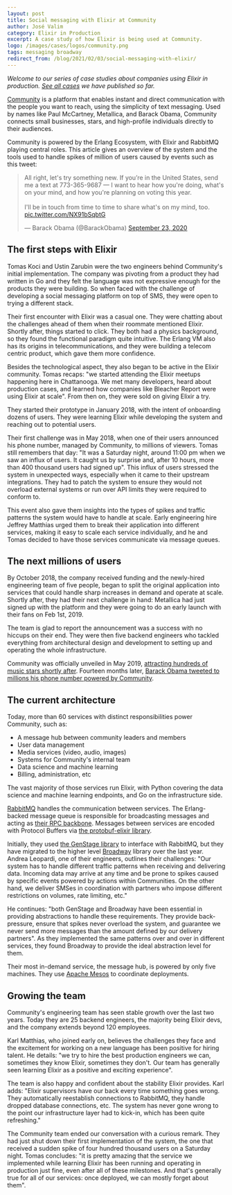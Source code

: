 ```yaml
---
layout: post
title: Social messaging with Elixir at Community
author: José Valim
category: Elixir in Production
excerpt: A case study of how Elixir is being used at Community.
logo: /images/cases/logos/community.png
tags: messaging broadway
redirect_from: /blog/2021/02/03/social-messaging-with-elixir/
---
```


*Welcome to our series of case studies about companies using Elixir in production. [See all cases](/cases.html) we have published so far.*

[Community](https://community.com/) is a platform that enables instant and direct communication with the people you want to reach, using the simplicity of text messaging. Used by names like Paul McCartney, Metallica, and Barack Obama, Community connects small businesses, stars, and high-profile individuals directly to their audiences.

Community is powered by the Erlang Ecosystem, with Elixir and RabbitMQ playing central roles. This article gives an overview of the system and the tools used to handle spikes of million of users caused by events such as this tweet:

<blockquote class="twitter-tweet" data-cards="hidden"><p lang="en" dir="ltr">All right, let&#39;s try something new. If you’re in the United States, send me a text at 773-365-9687 — I want to hear how you&#39;re doing, what&#39;s on your mind, and how you&#39;re planning on voting this year. <br><br>I&#39;ll be in touch from time to time to share what&#39;s on my mind, too. <a href="https://t.co/NX91bSqbtG">pic.twitter.com/NX91bSqbtG</a></p>&mdash; Barack Obama (@BarackObama) <a href="https://twitter.com/BarackObama/status/1308769164190941187?ref_src=twsrc%5Etfw">September 23, 2020</a></blockquote><script async src="https://platform.twitter.com/widgets.js" charset="utf-8"></script>

## The first steps with Elixir

Tomas Koci and Ustin Zarubin were the two engineers behind Community's initial implementation. The company was pivoting from a product they had written in Go and they felt the language was not expressive enough for the products they were building. So when faced with the challenge of developing a social messaging platform on top of SMS, they were open to trying a different stack.

Their first encounter with Elixir was a casual one. They were chatting about the challenges ahead of them when their roommate mentioned Elixir. Shortly after, things started to click. They both had a physics background, so they found the functional paradigm quite intuitive. The Erlang VM also has its origins in telecommunications, and they were building a telecom centric product, which gave them more confidence.

Besides the technological aspect, they also began to be active in the Elixir community. Tomas recaps: "we started attending the Elixir meetups happening here in Chattanooga. We met many developers, heard about production cases, and learned how companies like Bleacher Report were using Elixir at scale". From then on, they were sold on giving Elixir a try.

They started their prototype in January 2018, with the intent of onboarding dozens of users. They were learning Elixir while developing the system and reaching out to potential users.

Their first challenge was in May 2018, when one of their users announced his phone number, managed by Community, to millions of viewers. Tomas still remembers that day: "It was a Saturday night, around 11:00 pm when we saw an influx of users. It caught us by surprise and, after 10 hours, more than 400 thousand users had signed up". This influx of users stressed the system in unexpected ways, especially when it came to their upstream integrations. They had to patch the system to ensure they would not overload external systems or run over API limits they were required to conform to.

This event also gave them insights into the types of spikes and traffic patterns the system would have to handle at scale. Early engineering hire Jeffrey Matthias urged them to break their application into different services, making it easy to scale each service individually, and he and Tomas decided to have those services communicate via message queues.

## The next millions of users

By October 2018, the company received funding and the newly-hired engineering team of five people, began to split the original application into services that could handle sharp increases in demand and operate at scale. Shortly after, they had their next challenge in hand: Metallica had just signed up with the platform and they were going to do an early launch with their fans on Feb 1st, 2019.

The team is glad to report the announcement was a success with no hiccups on their end. They were then five backend engineers who tackled everything from architectural design and development to setting up and operating the whole infrastructure.

Community was officially unveiled in May 2019, [attracting hundreds of music stars shortly after](https://www.billboard.com/amp/articles/business/8543190/why-hundreds-music-stars-giving-fans-phone-numbers-community-app). Fourteen months later, [Barack Obama tweeted to millions his phone number powered by Community](https://twitter.com/barackobama/status/1308769164190941187).

## The current architecture

Today, more than 60 services with distinct responsibilities power Community, such as:

*   A message hub between community leaders and members
*   User data management
*   Media services (video, audio, images)
*   Systems for Community's internal team
*   Data science and machine learning
*   Billing, administration, etc

The vast majority of those services run Elixir, with Python covering the data science and machine learning endpoints, and Go on the infrastructure side.

[RabbitMQ](https://www.rabbitmq.com/) handles the communication between services. The Erlang-backed message queue is responsible for broadcasting messages and acting as [their RPC backbone](https://andrealeopardi.com/posts/rpc-over-rabbitmq-with-elixir/). Messages between services are encoded with Protocol Buffers via [the protobuf-elixir library](https://github.com/elixir-protobuf/protobuf).

Initially, they used [the GenStage library](http://github.com/elixir-lang/gen_stage/) to interface with RabbitMQ, but they have migrated to the higher level [Broadway](https://github.com/dashbitco/broadway) library over the last year. Andrea Leopardi, one of their engineers, outlines their challenges: "Our system has to handle different traffic patterns when receiving and delivering data. Incoming data may arrive at any time and be prone to spikes caused by specific events powered by actions within Communities. On the other hand, we deliver SMSes in coordination with partners who impose different restrictions on volumes, rate limiting, etc."

He continues: "both GenStage and Broadway have been essential in providing abstractions to handle these requirements. They provide back-pressure, ensure that spikes never overload the system, and guarantee we never send more messages than the amount defined by our delivery partners". As they implemented the same patterns over and over in different services, they found Broadway to provide the ideal abstraction level for them.

Their most in-demand service, the message hub, is powered by only five machines. They use [Apache Mesos](https://mesos.apache.org/) to coordinate deployments.

## Growing the team

Community's engineering team has seen stable growth over the last two years. Today they are 25 backend engineers, the majority being Elixir devs, and the company extends beyond 120 employees.

Karl Matthias, who joined early on, believes the challenges they face and the excitement for working on a new language has been positive for hiring talent. He details: "we try to hire the best production engineers we can, sometimes they know Elixir, sometimes they don't. Our team has generally seen learning Elixir as a positive and exciting experience".

The team is also happy and confident about the stability Elixir provides. Karl adds: "Elixir supervisors have our back every time something goes wrong. They automatically reestablish connections to RabbitMQ, they handle dropped database connections, etc. The system has never gone wrong to the point our infrastructure layer had to kick-in, which has been quite refreshing."

The Community team ended our conversation with a curious remark. They had just shut down their first implementation of the system, the one that received a sudden spike of four hundred thousand users on a Saturday night. Tomas concludes: "it is pretty amazing that the service we implemented while learning Elixir has been running and operating in production just fine, even after all of these milestones. And that's generally true for all of our services: once deployed, we can mostly forget about them".
